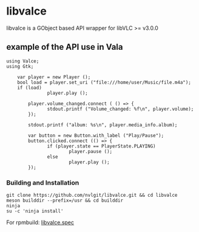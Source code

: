 # libvalce

libvalce is a GObject based API wrapper for libVLC >= v3.0.0

## example of the API use in Vala

```
using Valce;
using Gtk;

	var player = new Player ();
	bool load = player.set_uri ("file:///home/user/Music/file.m4a");
	if (load)
               player.play ();

        player.volume_changed.connect ( () => {
               stdout.printf ("Volume_changed: %f\n", player.volume);
        });

        stdout.printf ("album: %s\n", player.media_info.album);

        var button = new Button.with_label ("Play/Pause");
        button.clicked.connect (() => {
               if (player.state == PlayerState.PLAYING)
                       player.pause ();
               else
                       player.play ();
        });

```
### Building and Installation
```
git clone https://github.com/nvlgit/libvalce.git && cd libvalce
meson builddir --prefix=/usr && cd builddir
ninja
su -c 'ninja install'
```
For rpmbuild: <a href="https://github.com/nvlgit/fedora-specs/blob/master/libvalce.spec">libvalce.spec</a> 
